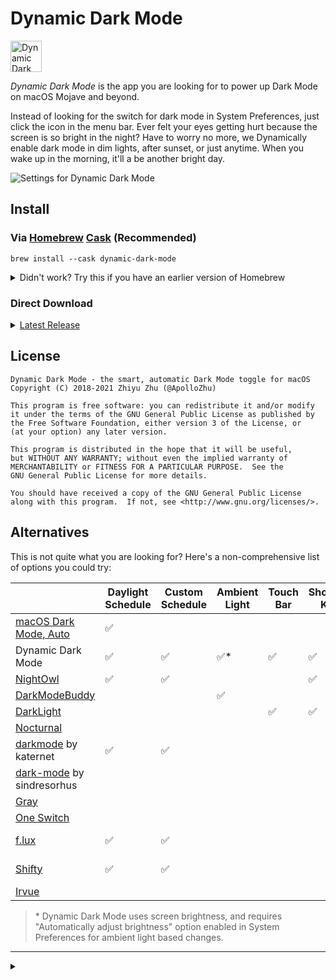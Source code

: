 # Dynamic Dark Mode

<a href="https://www.producthunt.com/posts/dynamic-dark-mode?utm_source=badge-featured" target="_blank" id="product-hunt"><img src="https://api.producthunt.com/widgets/embed-image/v1/featured.svg?post_id=145745&theme=light" alt="Dynamic Dark Mode - The smart, automatic Dark Mode toggle for macOS Mojave | Product Hunt Embed" style="height: 50px;" height="50px" /></a>

*Dynamic Dark Mode* is the app you are looking for to power up Dark Mode on macOS Mojave and beyond.

Instead of looking for the switch for dark mode in System Preferences, just click the icon in the menu bar. Ever felt your eyes getting hurt because the screen is so bright in the night? Have to worry no more, we Dynamically enable dark mode in dim lights, after sunset, or just anytime. When you wake up in the morning, it'll a be another bright day.

![Settings for Dynamic Dark Mode](https://user-images.githubusercontent.com/10842684/54065701-b240e800-41f2-11e9-8f7a-5d502ab27c4e.png)

## Install

### Via [Homebrew](https://brew.sh/) [Cask](https://formulae.brew.sh/cask/dynamic-dark-mode) (Recommended)

```
brew install --cask dynamic-dark-mode
```

<details><summary>Didn't work? Try this if you have an earlier version of Homebrew</summary>

<pre><code>brew cask install dynamic-dark-mode</code></pre>
</details>

### Direct Download

<details>
  <summary><a href="https://github.com/ApolloZhu/Dynamic-Dark-Mode/releases/latest">Latest Release</a></summary>

  Additionally, you may also download:

  <ul>
    <li><a href="https://rebrand.ly/ddm-nightly" target="_blank">Nightly Build</a></li>
    <li><a href="https://github.com/ApolloZhu/Dynamic-Dark-Mode/releases">Earlier Releases</a></li>
    <li><a href="https://rebrand.ly/ddm-all" target="_blank">Earlier Builds</a></li>
  </ul>

</details>

## License

```
Dynamic Dark Mode - the smart, automatic Dark Mode toggle for macOS
Copyright (C) 2018-2021 Zhiyu Zhu (@ApolloZhu)

This program is free software: you can redistribute it and/or modify
it under the terms of the GNU General Public License as published by
the Free Software Foundation, either version 3 of the License, or
(at your option) any later version.

This program is distributed in the hope that it will be useful,
but WITHOUT ANY WARRANTY; without even the implied warranty of
MERCHANTABILITY or FITNESS FOR A PARTICULAR PURPOSE.  See the
GNU General Public License for more details.

You should have received a copy of the GNU General Public License
along with this program.  If not, see <http://www.gnu.org/licenses/>.
```

## Alternatives

This is not quite what you are looking for? Here's a non-comprehensive list of options you could try:

|                                                              | Daylight Schedule | Custom Schedule | Ambient Light | Touch Bar | Shortcut Key | Menu Bar | CLI  | Per App | Localized | Other Features |
| ------------------------------------------------------------ | ----------------------- | --------------- | ------------- | ------------------------------------------------------------ | ------------ | -------- | ---- | ------- | --------- | ----------- |
| [macOS Dark Mode, Auto](https://support.apple.com/en-us/HT208976) | ✅                       |                 |               |  |              |          |      |         | ✅         |             |
| Dynamic Dark Mode                                            | ✅                       | ✅               | ✅*            | ✅ | ✅            | ✅        |      |         | ✅ |             |
| [NightOwl](https://nightowl.kramser.xyz/)                    | ✅                       | ✅               |               |  | ✅            | ✅        |      | ✅       |           |             |
| [DarkModeBuddy](https://gumroad.com/l/darkmodebuddy)         |                         |                 | ✅             |  |              |          |      |         |           |             |
| [DarkLight](https://github.com/L1cardo/DarkLight) | | | | ✅ | ✅ | | | | |  |
| [Nocturnal](https://github.com/HarshilShah/Nocturnal)        |                         |                 |               |  |              | ✅        |      |         |           |             |
| [darkmode](https://github.com/katernet/darkmode) by katernet | ✅ | ✅ | | | | | ✅ | | | |
| [dark-mode](https://github.com/sindresorhus/dark-mode) by sindresorhus |                         |                 |               |  |              |          | ✅    |         |           |             |
| [Gray](https://github.com/zenangst/Gray)                     |                         |                 |               |  |              |          |      | ✅       | ✅ |             |
| [One Switch](https://fireball.studio/oneswitch/)             |                         |                 |               |  |              | ✅        |      |         | ✅ | Multi-tool |
| [f.lux](https://justgetflux.com/)                            | ✅                       | ✅               |               |  |              |          |      |         |          | Night Shift |
| [Shifty](https://shifty.natethompson.io)                     | ✅                       | ✅               |               |  |              |          |      |         | ✅         | Night Shift |
| [Irvu‪e‬](https://apps.apple.com/app/id1039633667)             |                         |                 |               |  |              |          |      |         |           | Wallpaper |

> \* Dynamic Dark Mode uses screen brightness, and requires "Automatically adjust brightness" option enabled in System Preferences for ambient light based changes.

---

<details>
<summary></summary>

<script type="text/javascript">
  window.onload = function () {
    document.getElementsByClassName("project-name")[0].innerHTML = "Dynamic Dark Mode";
    document.getElementById("dynamic-dark-mode").style.display="none";
    pageHeader = document.getElementsByClassName("page-header")[0];
    pageHeader.insertAdjacentHTML('beforeend', '<a href="https://github.com/ApolloZhu/Dynamic-Dark-Mode/releases/latest" class="btn">Download</a>');
    pageHeader.insertAdjacentHTML('beforeend', '<a href="#install" class="btn">Homebrew Cask</a>');
    productHunt = document.getElementById("product-hunt")
    pageHeader.append(productHunt)
    productHunt.setAttribute('style', 'padding: 0;border-width: 0;height: 50px;background-color: transparent;vertical-align: bottom;')
    productHunt.setAttribute('class', 'btn')
  }
</script>

</details>
